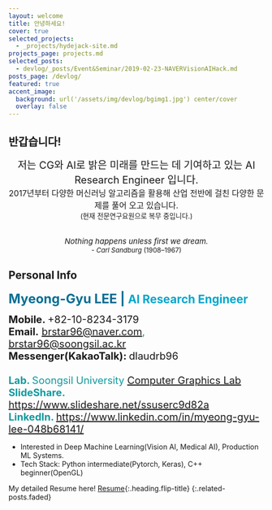 ```yaml
---
layout: welcome
title: 안녕하세요!
cover: true
selected_projects:
  - _projects/hydejack-site.md
projects_page: projects.md
selected_posts:
  - devlog/_posts/Event&Seminar/2019-02-23-NAVERVisionAIHack.md
posts_page: /devlog/
featured: true
accent_image: 
  background: url('/assets/img/devlog/bgimg1.jpg') center/cover
  overlay: false
---
```


## 반갑습니다!

<center>
<span style="font-size:15pt">저는 CG와 AI로 밝은 미래를 만드는 데 기여하고 있는 AI Research Engineer 입니다.</span><br>
<span style="font-size:12pt">2017년부터 다양한 머신러닝 알고리즘을 활용해 산업 전반에 걸친 다양한 문제를 풀어 오고 있습니다.</span><br>
<span style="font-size:10pt">(현재 전문연구요원으로 복무 중입니다.)</span><br><br>

<span style="font-size: 15px;"><i>Nothing happens unless first we dream.</i></span><br>
<span style="font-size: 13px;"><i>- Carl Sandburg </i>(1908–1967)</span>
</center>


## Personal Info
<b><span lang="EN-US" style="font-size:19pt;color:#006e93">Myeong-Gyu LEE | </span><span lang="EN-US" style="font-size:17.0pt;color:#00a7cb">AI Research Engineer</span></b><br>
<p align="left" style="text-align:left;text-autospace:ideograph-numeric ideograph-other;word-break:keep-all"> 

<span lang="EN-US" style="font-size:15pt;color:#11999e"><a rel="noreferrer noopener" target="_blank"><b>Mobile. </b>+82-10-8234-3179</a></span><br>
<span lang="EN-US" style="font-size:15pt;color:#11999e"><a rel="noreferrer noopener" target="_blank"><b>Email.</b> <a href="mailto:brstar96@naver.com" target="_blank" rel="noreferrer noopener">brstar96@naver.com</a>, <a href="mailto:brstar96@soongsil.ac.kr" target="_blank" rel="noreferrer noopener">brstar96@soongsil.ac.kr</a><br>
<span lang="EN-US" style="font-size:15pt;color:#11999e"><a rel="noreferrer noopener" target="_blank"><b>Messenger(KakaoTalk): </b> dlaudrb96</a></span><br><br>
<span lang="EN-US" style="font-size:15pt;color:#11999e"><b>Lab. </b>Soongsil University <a href="http://cglab.ssu.ac.kr/" target="_blank">Computer Graphics Lab</a></span><br>
<span lang="EN-US" style="font-size:15pt;color:#11999e"><b>SlideShare. </b><a href="https://www.slideshare.net/ssuserc9d82a" target="_blank">https://www.slideshare.net/ssuserc9d82a</a></span><br>
<span lang="EN-US" style="font-size:15pt;color:#11999e"><b>LinkedIn. </b><a href="https://www.linkedin.com/in/myeong-gyu-lee-048b68141/" target="_blank">https://www.linkedin.com/in/myeong-gyu-lee-048b68141/</a></span><br>

- Interested in Deep Machine Learning(Vision AI, Medical AI), Production ML Systems. 
- Tech Stack: Python intermediate(Pytorch, Keras), C++ beginner(OpenGL)

My detailed Resume here! [Resume]{:.heading.flip-title}
{:.related-posts.faded}

[Resume]: ./resume.md